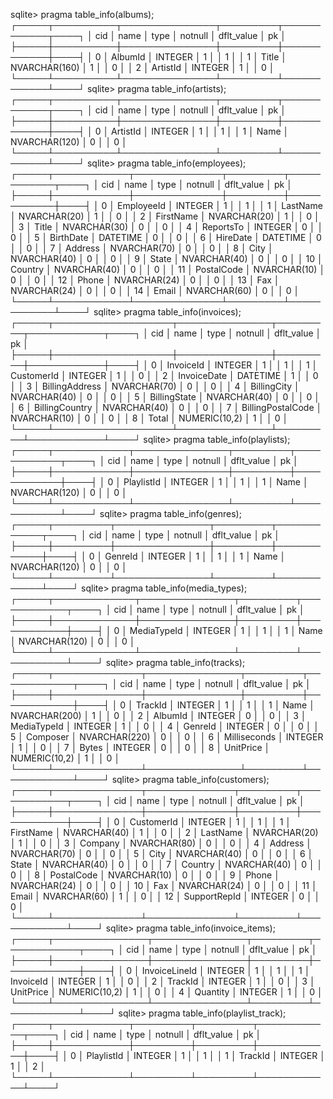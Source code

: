 sqlite> pragma table_info(albums);
┌─────┬──────────┬───────────────┬─────────┬────────────┬────┐
│ cid │   name   │     type      │ notnull │ dflt_value │ pk │
├─────┼──────────┼───────────────┼─────────┼────────────┼────┤
│ 0   │ AlbumId  │ INTEGER       │ 1       │            │ 1  │
│ 1   │ Title    │ NVARCHAR(160) │ 1       │            │ 0  │
│ 2   │ ArtistId │ INTEGER       │ 1       │            │ 0  │
└─────┴──────────┴───────────────┴─────────┴────────────┴────┘
sqlite>    pragma table_info(artists);
┌─────┬──────────┬───────────────┬─────────┬────────────┬────┐
│ cid │   name   │     type      │ notnull │ dflt_value │ pk │
├─────┼──────────┼───────────────┼─────────┼────────────┼────┤
│ 0   │ ArtistId │ INTEGER       │ 1       │            │ 1  │
│ 1   │ Name     │ NVARCHAR(120) │ 0       │            │ 0  │
└─────┴──────────┴───────────────┴─────────┴────────────┴────┘
sqlite> pragma table_info(employees);
┌─────┬────────────┬──────────────┬─────────┬────────────┬────┐
│ cid │    name    │     type     │ notnull │ dflt_value │ pk │
├─────┼────────────┼──────────────┼─────────┼────────────┼────┤
│ 0   │ EmployeeId │ INTEGER      │ 1       │            │ 1  │
│ 1   │ LastName   │ NVARCHAR(20) │ 1       │            │ 0  │
│ 2   │ FirstName  │ NVARCHAR(20) │ 1       │            │ 0  │
│ 3   │ Title      │ NVARCHAR(30) │ 0       │            │ 0  │
│ 4   │ ReportsTo  │ INTEGER      │ 0       │            │ 0  │
│ 5   │ BirthDate  │ DATETIME     │ 0       │            │ 0  │
│ 6   │ HireDate   │ DATETIME     │ 0       │            │ 0  │
│ 7   │ Address    │ NVARCHAR(70) │ 0       │            │ 0  │
│ 8   │ City       │ NVARCHAR(40) │ 0       │            │ 0  │
│ 9   │ State      │ NVARCHAR(40) │ 0       │            │ 0  │
│ 10  │ Country    │ NVARCHAR(40) │ 0       │            │ 0  │
│ 11  │ PostalCode │ NVARCHAR(10) │ 0       │            │ 0  │
│ 12  │ Phone      │ NVARCHAR(24) │ 0       │            │ 0  │
│ 13  │ Fax        │ NVARCHAR(24) │ 0       │            │ 0  │
│ 14  │ Email      │ NVARCHAR(60) │ 0       │            │ 0  │
└─────┴────────────┴──────────────┴─────────┴────────────┴────┘
sqlite> pragma table_info(invoices);
┌─────┬───────────────────┬───────────────┬─────────┬────────────┬────┐
│ cid │       name        │     type      │ notnull │ dflt_value │ pk │
├─────┼───────────────────┼───────────────┼─────────┼────────────┼────┤
│ 0   │ InvoiceId         │ INTEGER       │ 1       │            │ 1  │
│ 1   │ CustomerId        │ INTEGER       │ 1       │            │ 0  │
│ 2   │ InvoiceDate       │ DATETIME      │ 1       │            │ 0  │
│ 3   │ BillingAddress    │ NVARCHAR(70)  │ 0       │            │ 0  │
│ 4   │ BillingCity       │ NVARCHAR(40)  │ 0       │            │ 0  │
│ 5   │ BillingState      │ NVARCHAR(40)  │ 0       │            │ 0  │
│ 6   │ BillingCountry    │ NVARCHAR(40)  │ 0       │            │ 0  │
│ 7   │ BillingPostalCode │ NVARCHAR(10)  │ 0       │            │ 0  │
│ 8   │ Total             │ NUMERIC(10,2) │ 1       │            │ 0  │
└─────┴───────────────────┴───────────────┴─────────┴────────────┴────┘
sqlite> pragma table_info(playlists);
┌─────┬────────────┬───────────────┬─────────┬────────────┬────┐
│ cid │    name    │     type      │ notnull │ dflt_value │ pk │
├─────┼────────────┼───────────────┼─────────┼────────────┼────┤
│ 0   │ PlaylistId │ INTEGER       │ 1       │            │ 1  │
│ 1   │ Name       │ NVARCHAR(120) │ 0       │            │ 0  │
└─────┴────────────┴───────────────┴─────────┴────────────┴────┘
sqlite> pragma table_info(genres);
┌─────┬─────────┬───────────────┬─────────┬────────────┬────┐
│ cid │  name   │     type      │ notnull │ dflt_value │ pk │
├─────┼─────────┼───────────────┼─────────┼────────────┼────┤
│ 0   │ GenreId │ INTEGER       │ 1       │            │ 1  │
│ 1   │ Name    │ NVARCHAR(120) │ 0       │            │ 0  │
└─────┴─────────┴───────────────┴─────────┴────────────┴────┘
sqlite> pragma table_info(media_types);
┌─────┬─────────────┬───────────────┬─────────┬────────────┬────┐
│ cid │    name     │     type      │ notnull │ dflt_value │ pk │
├─────┼─────────────┼───────────────┼─────────┼────────────┼────┤
│ 0   │ MediaTypeId │ INTEGER       │ 1       │            │ 1  │
│ 1   │ Name        │ NVARCHAR(120) │ 0       │            │ 0  │
└─────┴─────────────┴───────────────┴─────────┴────────────┴────┘
sqlite> pragma table_info(tracks);
┌─────┬──────────────┬───────────────┬─────────┬────────────┬────┐
│ cid │     name     │     type      │ notnull │ dflt_value │ pk │
├─────┼──────────────┼───────────────┼─────────┼────────────┼────┤
│ 0   │ TrackId      │ INTEGER       │ 1       │            │ 1  │
│ 1   │ Name         │ NVARCHAR(200) │ 1       │            │ 0  │
│ 2   │ AlbumId      │ INTEGER       │ 0       │            │ 0  │
│ 3   │ MediaTypeId  │ INTEGER       │ 1       │            │ 0  │
│ 4   │ GenreId      │ INTEGER       │ 0       │            │ 0  │
│ 5   │ Composer     │ NVARCHAR(220) │ 0       │            │ 0  │
│ 6   │ Milliseconds │ INTEGER       │ 1       │            │ 0  │
│ 7   │ Bytes        │ INTEGER       │ 0       │            │ 0  │
│ 8   │ UnitPrice    │ NUMERIC(10,2) │ 1       │            │ 0  │
└─────┴──────────────┴───────────────┴─────────┴────────────┴────┘
sqlite> pragma table_info(customers);
┌─────┬──────────────┬──────────────┬─────────┬────────────┬────┐
│ cid │     name     │     type     │ notnull │ dflt_value │ pk │
├─────┼──────────────┼──────────────┼─────────┼────────────┼────┤
│ 0   │ CustomerId   │ INTEGER      │ 1       │            │ 1  │
│ 1   │ FirstName    │ NVARCHAR(40) │ 1       │            │ 0  │
│ 2   │ LastName     │ NVARCHAR(20) │ 1       │            │ 0  │
│ 3   │ Company      │ NVARCHAR(80) │ 0       │            │ 0  │
│ 4   │ Address      │ NVARCHAR(70) │ 0       │            │ 0  │
│ 5   │ City         │ NVARCHAR(40) │ 0       │            │ 0  │
│ 6   │ State        │ NVARCHAR(40) │ 0       │            │ 0  │
│ 7   │ Country      │ NVARCHAR(40) │ 0       │            │ 0  │
│ 8   │ PostalCode   │ NVARCHAR(10) │ 0       │            │ 0  │
│ 9   │ Phone        │ NVARCHAR(24) │ 0       │            │ 0  │
│ 10  │ Fax          │ NVARCHAR(24) │ 0       │            │ 0  │
│ 11  │ Email        │ NVARCHAR(60) │ 1       │            │ 0  │
│ 12  │ SupportRepId │ INTEGER      │ 0       │            │ 0  │
└─────┴──────────────┴──────────────┴─────────┴────────────┴────┘
sqlite> pragma table_info(invoice_items);
┌─────┬───────────────┬───────────────┬─────────┬────────────┬────┐
│ cid │     name      │     type      │ notnull │ dflt_value │ pk │
├─────┼───────────────┼───────────────┼─────────┼────────────┼────┤
│ 0   │ InvoiceLineId │ INTEGER       │ 1       │            │ 1  │
│ 1   │ InvoiceId     │ INTEGER       │ 1       │            │ 0  │
│ 2   │ TrackId       │ INTEGER       │ 1       │            │ 0  │
│ 3   │ UnitPrice     │ NUMERIC(10,2) │ 1       │            │ 0  │
│ 4   │ Quantity      │ INTEGER       │ 1       │            │ 0  │
└─────┴───────────────┴───────────────┴─────────┴────────────┴────┘
sqlite> pragma table_info(playlist_track);
┌─────┬────────────┬─────────┬─────────┬────────────┬────┐
│ cid │    name    │  type   │ notnull │ dflt_value │ pk │
├─────┼────────────┼─────────┼─────────┼────────────┼────┤
│ 0   │ PlaylistId │ INTEGER │ 1       │            │ 1  │
│ 1   │ TrackId    │ INTEGER │ 1       │            │ 2  │
└─────┴────────────┴─────────┴─────────┴────────────┴────┘